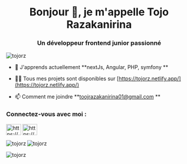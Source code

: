 <h1 align="center">Bonjour 👋, je m'appelle Tojo Razakanirina</h1>
<h3 align="center">Un développeur frontend junior passionné</h3>

<p align="left"> <img src="https://komarev.com/ghpvc/?username=tojorz&label=Profile%20views&color=0e75b6&style=flat" alt="tojorz" /> </p>

- 🌱 J'apprends actuellement **nextJs, Angular, PHP, symfony **

- 👨‍💻 Tous mes projets sont disponibles sur [https://tojorz.netlify.app/](https://tojorz.netlify.app/)

- 📫 Comment me joindre **toojrazakanirina01@gmail.com **

<h3 align="left">Connectez-vous avec moi :</h3>
<p align="left">
<a href="https://linkedin.com/in/https://www.linkedin.com /in/tojo-rz/" target="blank"><img align="center" src="https://raw.githubusercontent.com/rahuldkjain/github-profile-readme-generator/master/src/images/ icônes/Social/linked-in-alt.svg" alt="https://www.linkedin.com/in/tojo-rz/" height="30" width="40" /></a>
<a href="https://fb.com/https://www.facebook.com/tojoo.raz" target="blank"><img align="center" src="https://raw.githubusercontent.com /rahuldkjain/github-profile-readme-generator/master/src/images/icons/Social/facebook.svg" alt="https://www.facebook.com/tojoo.raz" height="30" width=" 40" /></a>
</p>

<p><img align="left" src="https://github-readme-stats.vercel.app/api/top-langs?username=tojorz&show_icons=true&locale=en&layout=compact" alt="tojorz" /> </p>

<p> <img align="center" src="https://github-readme-stats.vercel.app/api?username=tojorz&show_icons=true&locale=en" alt="tojorz" /> </p>

<p><img align="center" src="https://github-readme-streak-stats.herokuapp.com/?user=tojorz&" alt="tojorz" /></p>
